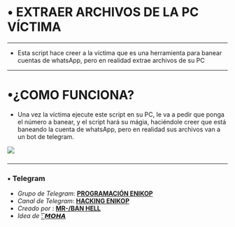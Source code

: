 # • EXTRAER ARCHIVOS DE LA PC VÍCTIMA

------
* Esta script hace creer a la víctima que es una herramienta para banear cuentas de whatsApp, pero en realidad extrae archivos de su PC

------
# •¿COMO FUNCIONA? 
* Una vez la víctima ejecute este script en su PC, le va a pedir que ponga el número a banear, y el script hará su mágia, haciéndole creer que está baneando la cuenta de whatsApp, pero en realidad sus archivos van a un bot de telegram.

![](https://i.ibb.co/CMThfJ7/programa-archivos.jpg)
###

------
### • Telegram 
* *Grupo de Telegram*:  [**PROGRAMACIÓN ENIKOP**](https://t.me/+tQE9NgpXcNk2YTRh) 
* *Canal de Telegram*:  [**HACKING ENIKOP**](https://t.me/+nkse0j0g21BkNzBh) 
*  *Creado por* : [**MR-/BAN HELL**](https://t.me/mrban01) 
*  *Idea de* : [**͟͞𝙈𝙊𝙃𝘼**](https://t.me/PreBoyx) 

